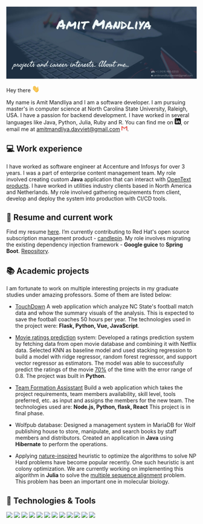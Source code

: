![Header](https://github.com/AmitMandliya/AmitMandliya/blob/main/banner.png "Header")

Hey there <img src="https://github.com/AmitMandliya/AmitMandliya/blob/main/wave.gif" width="20px">

My name is Amit Mandliya and I am a software developer. I am pursuing master's in computer science at North Carolina State University, Raleigh, USA. I have a passion for backend development. I have worked in several languages like Java, Python, Julia, Ruby and R. You can find me on [![LinkedIn][1.1]][1], or email me at amitmandliya.davviet@gmail.com [<img src="gmail.png" width="15">][2]. 

## 💻 Work experience

I have worked as software engineer at Accenture and Infosys for over 3 years. I was a part of enterprise content management team. My role involved creating custom **Java** application that can interact with [OpenText products](https://www.opentext.com/products-and-solutions/products/customer-experience-management). I have worked in utilities industry clients based in North America and Netherlands. My role involved gathering requirements from client, develop and deploy the system into production with CI/CD tools.

## 🔭 Resume and current work

Find my resume [here](https://drive.google.com/file/d/192sfe4r_xP5JVw2-ns22hC_vT7PJv1O_/view?usp=sharing). I’m currently contributing to Red Hat's open source subscription management product - [candlepin](https://www.candlepinproject.org/docs/candlepin/overview.html). My role involves migrating the existing dependency injection framework - **Google guice** to **Spring Boot**. [Repository](https://github.com/AmitMandliya/candlepin/tree/feature/spring_integration).

## 📚 Academic projects

I am fortunate to work on multiple interesting projects in my graduate studies under amazing professors. Some of them are listed below:

- [TouchDown](https://github.com/himol7/American-Football-Analytics-Application) A web application which analyze NC State's football match data and whow the summary visuals of the analysis. This is expected to save the football coaches 50 hours per year. The technologies used in the project were: **Flask, Python, Vue, JavaScript**.


- [Movie ratings prediction](https://github.com/AmitMandliya/movie-rating-prediction) system: Developed a ratings prediction system by fetching data from open movie database and combining it with Netflix data. Selected KNN as baseline model and used stacking regression to build a model with ridge regressor, random forest regressor, and support vector regressor as estimators. The model was able to successfully predict the ratings of the movie [70%](https://github.com/AmitMandliya/movie-rating-prediction/blob/master/ALDA_Final_Project_Report.pdf) of the time with the error range of 0.8. The project was built in **Python**.

- [Team Formation Assisstant](https://github.com/AmitMandliya/TeamFormationAssistant) Build a web application which takes the project requirements, team members availability, skill level, tools preferred, etc. as input and assigns the members for the new team. The technologies used are: **Node.js, Python, flask, React** This project is in final phase. 

- Wolfpub database: Designed a management system in MariaDB for Wolf publishing house to store, manipulate, and search books by staff members and distributors. Created an application in **Java** using **Hibernate** to perform the operations.

- Applying [nature-inspired](https://github.com/AmitMandliya/multiple-sequence-alignment/blob/master/CSC530%20Project%20Proposal.pdf) heuristic to optimize the algorithms to solve NP Hard problems have become popular recently. One such heuristic is ant colony optimization. We are currently working on implementing this algorithm in **Julia** to solve the [multiple sequence alignment](https://en.wikipedia.org/wiki/Multiple_sequence_alignment) problem. This problem has been an important one in molecular biology.

## 🔧 Technologies & Tools
![](https://img.shields.io/badge/OS-Linux-informational?style=flat&logo=linux&logoColor=white&color=2bbc8a)
![](https://img.shields.io/badge/Editor-IntelliJ_IDEA-informational?style=flat&logo=intellij-idea&logoColor=white&color=2bbc8a)
![](https://img.shields.io/badge/Code-Python-informational?style=flat&logo=python&logoColor=white&color=2bbc8a)
![](https://img.shields.io/badge/Code-Julia-informational?style=flat&logo=julia&logoColor=white&color=2bbc8a)
![](https://img.shields.io/badge/Code-Java-informational?style=flat&logo=java&logoColor=white&color=2bbc8a)
![](https://img.shields.io/badge/Code-Vue-informational?style=flat&logo=vue.js&logoColor=white&color=2bbc8a)
![](https://img.shields.io/badge/Shell-Bash-informational?style=flat&logo=gnu-bash&logoColor=white&color=2bbc8a)
![](https://img.shields.io/badge/framework-SpringBoot-informational?style=flat&logo=spring&logoColor=white&color=2bbc8a)
![](https://img.shields.io/badge/Tools-Vagrant-informational?style=flat&logo=vagrant&logoColor=white&color=2bbc8a)
![](https://img.shields.io/badge/Tools-PostgreSQL-informational?style=flat&logo=postgresql&logoColor=white&color=2bbc8a)
![](https://img.shields.io/badge/Tools-StreamServe-informational?style=flat&logo=StreamServe&logoColor=white&color=2bbc8a)
![](https://img.shields.io/badge/Tools-Processing-informational?style=flat&logo=Processing&logoColor=white&color=2bbc8a)



<!-- icons without padding -->

[1.1]: https://github.com/AmitMandliya/AmitMandliya/blob/main/linkedin.png
[1.2]: https://github.com/AmitMandliya/AmitMandliya/blob/main/gmail.png
<!-- links to your social media accounts -->

[1]: https://www.linkedin.com/in/amitmandliya/
[2]: mailto:amitmandliya.davviet@gmail.com

<!--

- 🔭 I’m currently working on ...
- 🌱 I’m currently learning ...
- 👯 I’m looking to collaborate on ...
- 🤔 I’m looking for help with ...
- 💬 Ask me about ...
- 📫 How to reach me: ...
- 😄 Pronouns: ...
- ⚡ Fun fact: ...
-->

